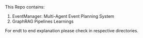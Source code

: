 This Repo contains:
1. EventManager: Multi-Agent Event Planning System
2. GraphRAG Pipelines Learnings

For endt to end explanation please check in respective directories.


